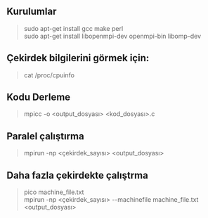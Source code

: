 
## Kurulumlar

> sudo apt-get install gcc make perl  
> sudo apt-get install libopenmpi-dev openmpi-bin libomp-dev

## Çekirdek bilgilerini görmek için:

> cat /proc/cpuinfo

## Kodu Derleme

> mpicc -o <output_dosyası> <kod_dosyası>.c

## Paralel çalıştırma

> mpirun -np <çekirdek_sayısı> <output_dosyası>

## Daha fazla çekirdekte çalıştrma

> pico machine_file.txt   
> mpirun -np <çekirdek_sayısı> --machinefile machine_file.txt <output_dosyası>
